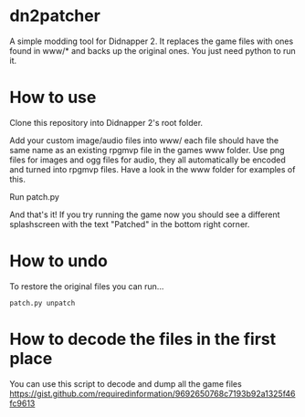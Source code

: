 # dn2patcher
A simple modding tool for Didnapper 2. It replaces the game files with ones found in www/* and backs up the original ones. You just need python to run it.

# How to use
Clone this repository into Didnapper 2's root folder.

Add your custom image/audio files into www/ each file should have the same name as an existing rpgmvp file in the games www folder. Use png files for images and ogg files for audio, they all automatically be encoded and turned into rpgmvp files. Have a look in the www folder for examples of this.

Run patch.py

And that's it! If you try running the game now you should see a different splashscreen with the text "Patched" in the bottom right corner.

# How to undo
To restore the original files you can run...

    patch.py unpatch

# How to decode the files in the first place
You can use this script to decode and dump all the game files https://gist.github.com/requiredinformation/9692650768c7193b92a1325f46fc9613
